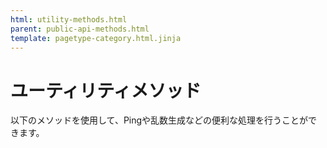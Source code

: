 ```yaml
---
html: utility-methods.html
parent: public-api-methods.html
template: pagetype-category.html.jinja
---
```

# ユーティリティメソッド

以下のメソッドを使用して、Pingや乱数生成などの便利な処理を行うことができます。